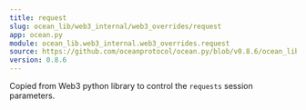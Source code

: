 ```yaml
---
title: request
slug: ocean_lib/web3_internal/web3_overrides/request
app: ocean.py
module: ocean_lib.web3_internal.web3_overrides.request
source: https://github.com/oceanprotocol/ocean.py/blob/v0.8.6/ocean_lib/web3_internal/web3_overrides/request.py
version: 0.8.6
---
```

Copied from Web3 python library to control the `requests` session parameters.

